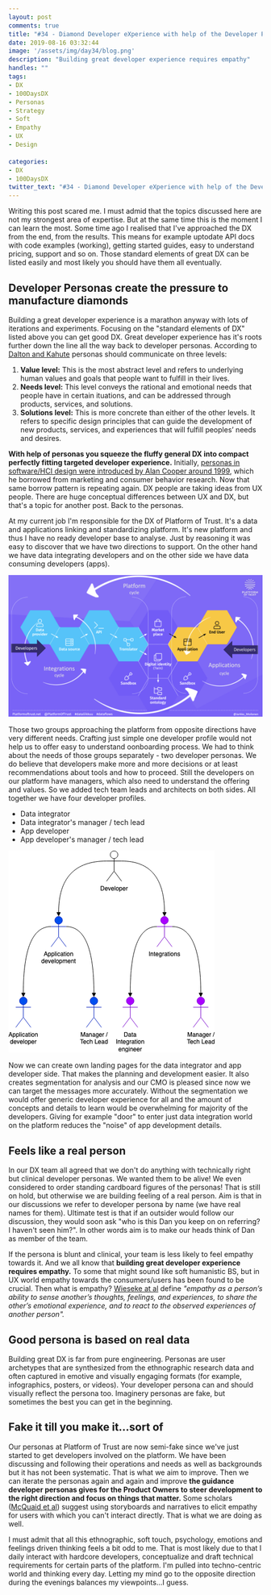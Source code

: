 ```yaml
---
layout: post
comments: true
title: "#34 - Diamond Developer eXperience with help of the Developer Personas"
date: 2019-08-16 03:32:44
image: '/assets/img/day34/blog.png'
description: "Building great developer experience requires empathy"
handles: ""
tags:
- DX 
- 100DaysDX
- Personas
- Strategy
- Soft
- Empathy
- UX
- Design 

categories:
- DX
- 100DaysDX
twitter_text: "#34 - Diamond Developer eXperience with help of the Developer Personas"
---
```


Writing this post scared me. I must admid that the topics discussed here are not my strongest area of expertise. But at the same time this is the moment I can learn the most. Some time ago I realised that I've approached the DX from the end, from the results. This means for example uptodate API docs with code examples (working), getting started guides, easy to understand pricing, support and so on. Those standard elements of great DX can be listed easily and most likely you should have them all eventually. 

## Developer Personas create the pressure to manufacture diamonds 

Building a great developer experience is a marathon anyway with lots of iterations and experiments. Focusing on the "standard elements of DX" listed above you can get good DX. Great developer experience has it's roots further down the line all the way back to developer personas. According to [Dalton and Kahute](https://onlinelibrary.wiley.com/doi/abs/10.1111/drev.12004) personas should communicate on three levels:

1. **Value level:** This is the most abstract level and refers to underlying human values and goals that people want to fulfill in their lives.
2. **Needs level:** This level conveys the rational and emotional needs that people have in certain ituations, and can be addressed through products, services, and solutions.
3. **Solutions level:** This is more concrete than either of the other levels. It refers to specific design principles that can guide the development of new products, services, and experiences that will fulfill peoples’ needs and desires.

**With help of personas you squeeze the fluffy general DX into compact perfectly fitting targeted developer experience.** Initially, [personas in software/HCI design were introduced by Alan Cooper around 1999](https://s3.amazonaws.com/academia.edu.documents/47914703/The_Inmates_Are_Running_The_Asylum_-_Why_High-Tech_Products_Drive_Us_Crazy_And_How_To_Restore_The_Sanity.pdf?response-content-disposition=inline%3B%20filename%3DInmates_Are_Running_the_Asylum_The_Why_H.pdf&X-Amz-Algorithm=AWS4-HMAC-SHA256&X-Amz-Credential=AKIAIWOWYYGZ2Y53UL3A%2F20190815%2Fus-east-1%2Fs3%2Faws4_request&X-Amz-Date=20190815T152029Z&X-Amz-Expires=3600&X-Amz-SignedHeaders=host&X-Amz-Signature=51f9614b34ff06ee80baf16007c11030b2a45d5ef3649bf4ca4917829e2614b1), which he borrowed from marketing and consumer behavior research. Now that same borrow pattern is repeating again. DX people are taking ideas from UX people. There are huge conceptual differences between UX and DX, but that's a topic for another post. Back to the personas.  

At my current job I'm responsible for the DX of Platform of Trust. It's a data and applications linking and standardizing platform. It's new platform and thus I have no ready developer base to analyse. Just by reasoning it was easy to discover that we have two directions to support. On the other hand we have data integrating developers and on the other side we have data consuming developers (apps). 

<img itemprop="image" src="/assets/img/day15/pot.png" alt="{{site.name}}"/>

Those two groups approaching the platform from opposite directions have very different needs. Crafting just simple one developer profile would not help us to offer easy to understand oonboarding process. We had to think about the needs of those groups separately - two developer personas. We do believe that developers make more and more decisions or at least recommendations about tools and how to proceed. Still the developers on our platform have managers, which also need to understand the offering and values. So we added tech team leads and architects on both sides. All together we have four developer profiles. 

- Data integrator
- Data integrator's manager / tech lead
- App developer
- App developer's manager / tech lead

<img itemprop="image" src="/assets/img/day34/personas-pot.png" alt="{{site.name}}"/>

Now we can create own landing pages for the data integrator and app developer side. That makes the planning and development easier. It also creates segmentation for analysis and our CMO is pleased since now we can target the messages more accurately. Without the segmentation we would offer generic developer experience for all and the amount of concepts and details to learn would be overwhelming for majority of the developers. Giving for example "door" to enter just data integration world on the platform reduces the "noise" of app development details.

## Feels like a real person

In our DX team all agreed that we don't do anything with technically right but clinical developer personas. We wanted them to be alive! We even considered to order standing cardboard figures of the personas! That is still on hold, but otherwise we are building feeling of a real person. Aim is that in our discussions we refer to developer persona by name (we have real names for them). Ultimate test is that if an outsider would follow our discussion, they would soon ask "who is this Dan you keep on on referring? I haven't seen him?". In other words aim is to make our heads think of Dan as member of the team. 

If the persona is blunt and clinical, your team is less likely to feel empathy towards it. And we all know that **building great developer experience requires empathy.** To some that might sound like soft humanistic BS, but in UX world empathy towards the consumers/users has been found to be crucial. Then what is empathy? [Wieseke at al](https://www.db-thueringen.de/servlets/MCRFileNodeServlet/dbt_derivate_00030486/ilm1-2014210187.pdf) define _"empathy as a person’s ability to sense another’s thoughts, feelings, and experiences, to share the other’s emotional experience, and to react to the observed experiences of another person"._

## Good persona is based on real data

Building great DX is far from pure engineering. Personas are user archetypes that are synthesized from the ethnographic research data and often captured in emotive and visually engaging formats (for example, infographics, posters, or videos). Your developer persona can and should visually reflect the persona too.  Imaginery personas are fake, but sometimes the best you can get in the beginning. 

## Fake it till you make it...sort of

Our personas at Platform of Trust are now semi-fake since we've just started to get developers involved on the platform. We have been discussing and following their operations and needs as well as backgrounds but it has not been systematic. That is what we aim to improve. Then we can iterate the personas again and again and improve **the guidance developer personas gives for the Product Owners to steer development to the right direction and focus on things that matter.** Some scholars ([McQuaid et al](https://www.researchgate.net/profile/Aradhana_Goel/publication/221234284_When_You_Can%27t_Talk_to_Customers_Using_Storyboards_and_Narratives_to_Elicit_Empathy_for_Users/links/53fd057c0cf2364ccc08004f/When-You-Cant-Talk-to-Customers-Using-Storyboards-and-Narratives-to-Elicit-Empathy-for-Users.pdf)) suggest using storyboards and narratives to elicit empathy for users with which you can't interact directly. That is what we are doing as well. 

I must admit that all this ethnographic, soft touch, psychology, emotions and feelings driven thinking feels a bit odd to me. That is most likely due to that I daily interact with hardcore developers, conceptualize and draft technical requirements for certain parts of the platform. I'm pulled into techno-centric world and thinking every day. Letting my mind go to the opposite direction during the evenings balances my viewpoints...I guess.  